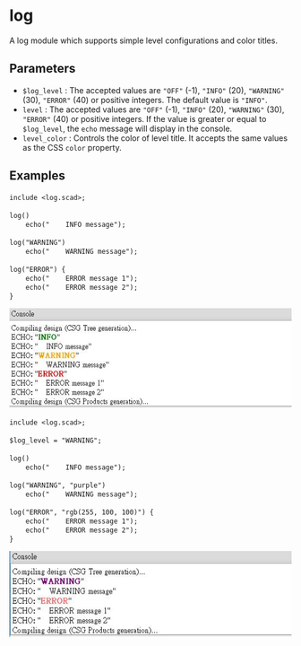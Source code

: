 # log

A log module which supports simple level configurations and color titles. 

## Parameters

- `$log_level` : The accepted values are `"OFF"` (-1), `"INFO"` (20), 
   `"WARNING"` (30), `"ERROR"` (40) or positive integers. The default value is `"INFO"`.
- `level` : The accepted values are `"OFF"` (-1), `"INFO"` (20), 
   `"WARNING"` (30), `"ERROR"` (40) or positive integers. If the value is greater or equal to `$log_level`, the `echo` message will display in the console.
- `level_color` : Controls the color of level title. It accepts the same values as the CSS `color` property. 

## Examples

	include <log.scad>;
	
	log() 
	    echo("    INFO message");
	    
	log("WARNING")
	    echo("    WARNING message"); 
	
	log("ERROR") {
	    echo("    ERROR message 1"); 
	    echo("    ERROR message 2"); 
	}

![log](images/lib-log-1.JPG)

	include <log.scad>;
	
	$log_level = "WARNING";
	
	log() 
	    echo("    INFO message");
	    
	log("WARNING", "purple")
	    echo("    WARNING message"); 
	
	log("ERROR", "rgb(255, 100, 100)") {
	    echo("    ERROR message 1"); 
	    echo("    ERROR message 2"); 
	}

![log](images/lib-log-2.JPG)

